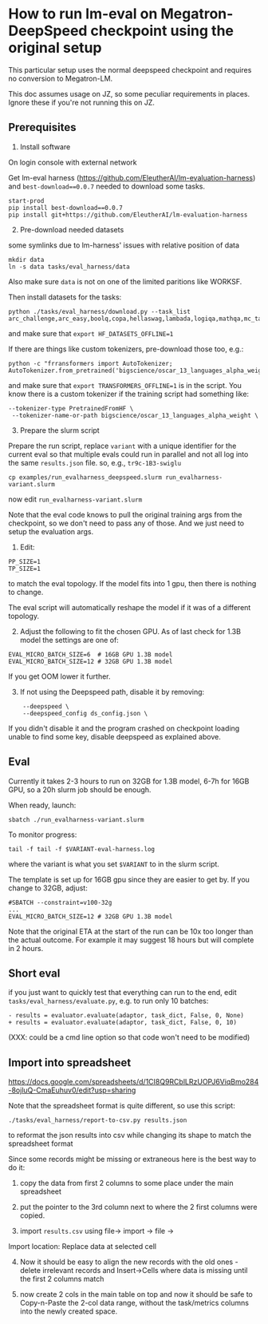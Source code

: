 # How to run lm-eval on Megatron-DeepSpeed checkpoint using the original setup

This particular setup uses the normal deepspeed checkpoint and requires no conversion to Megatron-LM.

This doc assumes usage on JZ, so some peculiar requirements in places. Ignore these if you're not running this on JZ.

## Prerequisites

1. Install software

On login console with external network

Get lm-eval harness (https://github.com/EleutherAI/lm-evaluation-harness) and `best-download==0.0.7` needed to download some tasks.
```
start-prod
pip install best-download==0.0.7
pip install git+https://github.com/EleutherAI/lm-evaluation-harness
```

2. Pre-download needed datasets

some symlinks due to lm-harness' issues with relative position of data
```
mkdir data
ln -s data tasks/eval_harness/data
```
Also make sure `data` is not on one of the limited paritions like WORKSF.

Then install datasets for the tasks:
```
python ./tasks/eval_harness/download.py --task_list
arc_challenge,arc_easy,boolq,copa,hellaswag,lambada,logiqa,mathqa,mc_taco,mrpc,multirc,openbookqa,piqa,prost,pubmedqa,qnli,qqp,race,rte,sciq,sst,triviaqa,webqs,wic,winogrande,wnli,wsc
```
and make sure that `export HF_DATASETS_OFFLINE=1`

If there are things like custom tokenizers, pre-download those too, e.g.:

```
python -c "frransformers import AutoTokenizer; AutoTokenizer.from_pretrained('bigscience/oscar_13_languages_alpha_weight')"
```
and make sure that `export TRANSFORMERS_OFFLINE=1` is in the script.
You know there is a custom tokenizer if the training script had something like:

```
--tokenizer-type PretrainedFromHF \
 --tokenizer-name-or-path bigscience/oscar_13_languages_alpha_weight \
```

3. Prepare the slurm script

Prepare the run script, replace `variant` with a unique identifier for the current eval so that multiple evals could run in parallel and not all log into the same `results.json` file. so, e.g., `tr9c-1B3-swiglu`

```
cp examples/run_evalharness_deepspeed.slurm run_evalharness-variant.slurm
```

now edit `run_evalharness-variant.slurm`


Note that the eval code knows to pull the original training args from the checkpoint, so we don't need to pass any of those. And we just need to setup the evaluation args.

1. Edit:

```
PP_SIZE=1
TP_SIZE=1
```
to match the eval topology. If the model fits into 1 gpu, then there is nothing to change.

The eval script will automatically reshape the model if it was of a different topology.


2. Adjust the following to fit the chosen GPU. As of last check for 1.3B model the settings are one of:
```
EVAL_MICRO_BATCH_SIZE=6  # 16GB GPU 1.3B model
EVAL_MICRO_BATCH_SIZE=12 # 32GB GPU 1.3B model
```

If you get OOM lower it further.

3. If not using the Deepspeed path, disable it by removing:

```
    --deepspeed \
    --deepspeed_config ds_config.json \
```

If you didn't disable it and the program crashed on checkpoint loading unable to find some key, disable deepspeed as explained above.


## Eval

Currently it takes 2-3 hours to run on 32GB for 1.3B model, 6-7h for 16GB GPU, so a 20h slurm job should be enough.

When ready, launch:
```
sbatch ./run_evalharness-variant.slurm
```

To monitor progress:
```
tail -f tail -f $VARIANT-eval-harness.log
```
where the variant is what you set `$VARIANT` to in the slurm script.

The template is set up for 16GB gpu since they are easier to get by. If you change to 32GB, adjust:
```
#SBATCH --constraint=v100-32g
...
EVAL_MICRO_BATCH_SIZE=12 # 32GB GPU 1.3B model
```


Note that the original ETA at the start of the run can be 10x too longer than the actual outcome. For example it may suggest 18 hours but will complete in 2 hours.


## Short eval

if you just want to quickly test that everything can run to the end, edit `tasks/eval_harness/evaluate.py`,  e.g. to run only 10 batches:
```
- results = evaluator.evaluate(adaptor, task_dict, False, 0, None)
+ results = evaluator.evaluate(adaptor, task_dict, False, 0, 10)
```

(XXX: could be a cmd line option so that code won't need to be modified)


## Import into spreadsheet

https://docs.google.com/spreadsheets/d/1CI8Q9RCblLRzUOPJ6ViqBmo284-8ojluQ-CmaEuhuv0/edit?usp=sharing

Note that the spreadsheet format is quite different, so use this script:
```
./tasks/eval_harness/report-to-csv.py results.json
```
to reformat the json results into csv while changing its shape to match the spreadsheet format

Since some records might be missing or extraneous here is the best way to do it:

1. copy the data from first 2 columns to some place under the main spreadsheet

2. put the pointer to the 3rd column next to where the 2 first columns were copied.

3. import `results.csv` using file-> import -> file ->

Import location: Replace data at selected cell

4. Now it should be easy to align the new records with the old ones - delete irrelevant records and Insert->Cells where data is missing until the first 2 columns match

5. now create 2 cols in the main table on top and now it should be safe to Copy-n-Paste the 2-col data range, without the task/metrics columns into the newly created space.
